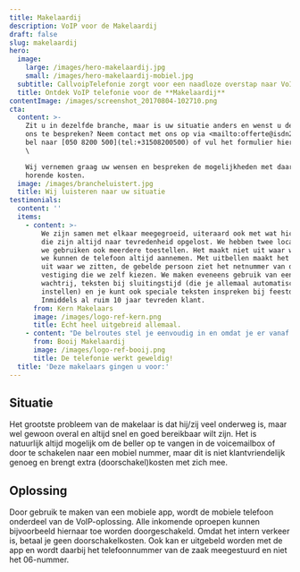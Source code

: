 ```yaml
---
title: Makelaardij
description: VoIP voor de Makelaardij
draft: false
slug: makelaardij
hero:
  image:
    large: /images/hero-makelaardij.jpg
    small: /images/hero-makelaardij-mobiel.jpg
  subtitle: CallvoipTelefonie zorgt voor een naadloze overstap naar VoIP!
  title: Ontdek VoIP telefonie voor de **Makelaardij**
contentImage: /images/screenshot_20170804-102710.png
cta:
  content: >-
    Zit u in dezelfde branche, maar is uw situatie anders en wenst u deze met
    ons te bespreken? Neem contact met ons op via <mailto:offerte@isdn2voip.nl>,
    bel naar [050 8200 500](tel:+31508200500) of vul het formulier hiernaast in.
    \

    Wij vernemen graag uw wensen en bespreken de mogelijkheden met daarbij
    horende kosten.
  image: /images/brancheluistert.jpg
  title: Wij luisteren naar uw situatie
testimonials:
  content: ''
  items:
    - content: >-
        We zijn samen met elkaar meegegroeid, uiteraard ook met wat hickups maar
        die zijn altijd naar tevredenheid opgelost. We hebben twee locaties en
        we gebruiken ook meerdere toestellen. Het maakt niet uit waar we zitten,
        we kunnen de telefoon altijd aannemen. Met uitbellen maakt het ook niet
        uit waar we zitten, de gebelde persoon ziet het netnummer van de
        vestiging die we zelf kiezen. We maken eveneens gebruik van een
        wachtrij, teksten bij sluitingstijd (die je allemaal automatisch kunt
        instellen) en je kunt ook speciale teksten inspreken bij feestdagen.
        Inmiddels al ruim 10 jaar tevreden klant.
      from: Kern Makelaars
      image: /images/logo-ref-kern.png
      title: Echt heel uitgebreid allemaal.
    - content: "De belroutes stel je eenvoudig in en omdat je er vanaf de pc op in kunt loggen is het \relk moment aan te passen. Makkelijk om bij vakanties of onverwachte zaken toch bereikbaar te blijven dan wel klanten te informeren."
      from: Booij Makelaardij
      image: /images/logo-ref-booij.png
      title: De telefonie werkt geweldig!
  title: 'Deze makelaars gingen u voor:'
---
```

## Situatie

Het grootste probleem van de makelaar is dat hij/zij veel onderweg is, maar wel gewoon overal en altijd snel en goed bereikbaar wilt zijn. Het is natuurlijk altijd mogelijk om de beller op te vangen in de voicemailbox of door te schakelen naar een mobiel nummer, maar dit is niet klantvriendelijk genoeg en brengt extra (doorschakel)kosten met zich mee.



## Oplossing

Door gebruik te maken van een mobiele app, wordt de mobiele telefoon onderdeel van de VoIP-oplossing. Alle inkomende oproepen kunnen bijvoorbeeld hiernaar toe worden doorgeschakeld. Omdat het intern verkeer is, betaal je geen doorschakelkosten. Ook kan er uitgebeld worden met de app en wordt daarbij het telefoonnummer van de zaak meegestuurd en niet het 06-nummer.
